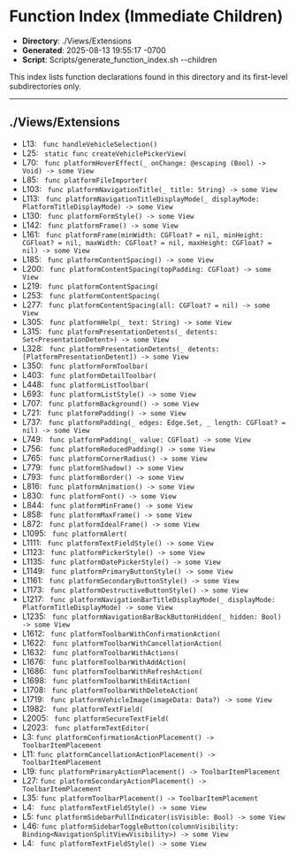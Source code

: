 # Function Index (Immediate Children)

- **Directory**: ./Views/Extensions
- **Generated**: 2025-08-13 19:55:17 -0700
- **Script**: Scripts/generate_function_index.sh --children

This index lists function declarations found in this directory and its first-level subdirectories only.

---

## ./Views/Extensions
- L13: ` func handleVehicleSelection()`
- L25: ` static func createVehiclePickerView(`
- L70: ` func platformHoverEffect(_ onChange: @escaping (Bool) -> Void) -> some View`
- L85: ` func platformFileImporter(`
- L103: ` func platformNavigationTitle(_ title: String) -> some View`
- L113: ` func platformNavigationTitleDisplayMode(_ displayMode: PlatformTitleDisplayMode) -> some View`
- L130: ` func platformFormStyle() -> some View`
- L142: ` func platformFrame() -> some View`
- L161: ` func platformFrame(minWidth: CGFloat? = nil, minHeight: CGFloat? = nil, maxWidth: CGFloat? = nil, maxHeight: CGFloat? = nil) -> some View`
- L185: ` func platformContentSpacing() -> some View`
- L200: ` func platformContentSpacing(topPadding: CGFloat) -> some View`
- L219: ` func platformContentSpacing(`
- L253: ` func platformContentSpacing(`
- L277: ` func platformContentSpacing(all: CGFloat? = nil) -> some View`
- L305: ` func platformHelp(_ text: String) -> some View`
- L315: ` func platformPresentationDetents(_ detents: Set<PresentationDetent>) -> some View`
- L328: ` func platformPresentationDetents(_ detents: [PlatformPresentationDetent]) -> some View`
- L350: ` func platformFormToolbar(`
- L403: ` func platformDetailToolbar(`
- L448: ` func platformListToolbar(`
- L693: ` func platformListStyle() -> some View`
- L707: ` func platformBackground() -> some View`
- L721: ` func platformPadding() -> some View`
- L737: ` func platformPadding(_ edges: Edge.Set, _ length: CGFloat? = nil) -> some View`
- L749: ` func platformPadding(_ value: CGFloat) -> some View`
- L756: ` func platformReducedPadding() -> some View`
- L765: ` func platformCornerRadius() -> some View`
- L779: ` func platformShadow() -> some View`
- L793: ` func platformBorder() -> some View`
- L816: ` func platformAnimation() -> some View`
- L830: ` func platformFont() -> some View`
- L844: ` func platformMinFrame() -> some View`
- L858: ` func platformMaxFrame() -> some View`
- L872: ` func platformIdealFrame() -> some View`
- L1095: ` func platformAlert(`
- L1111: ` func platformTextFieldStyle() -> some View`
- L1123: ` func platformPickerStyle() -> some View`
- L1135: ` func platformDatePickerStyle() -> some View`
- L1149: ` func platformPrimaryButtonStyle() -> some View`
- L1161: ` func platformSecondaryButtonStyle() -> some View`
- L1173: ` func platformDestructiveButtonStyle() -> some View`
- L1217: ` func platformNavigationBarTitleDisplayMode(_ displayMode: PlatformTitleDisplayMode) -> some View`
- L1235: ` func platformNavigationBarBackButtonHidden(_ hidden: Bool) -> some View`
- L1612: ` func platformToolbarWithConfirmationAction(`
- L1622: ` func platformToolbarWithCancellationAction(`
- L1632: ` func platformToolbarWithActions(`
- L1676: ` func platformToolbarWithAddAction(`
- L1686: ` func platformToolbarWithRefreshAction(`
- L1698: ` func platformToolbarWithEditAction(`
- L1708: ` func platformToolbarWithDeleteAction(`
- L1719: ` func platformVehicleImage(imageData: Data?) -> some View`
- L1982: ` func platformTextField(`
- L2005: ` func platformSecureTextField(`
- L2023: ` func platformTextEditor(`
- L3: `func platformConfirmationActionPlacement() -> ToolbarItemPlacement`
- L11: `func platformCancellationActionPlacement() -> ToolbarItemPlacement`
- L19: `func platformPrimaryActionPlacement() -> ToolbarItemPlacement`
- L27: `func platformSecondaryActionPlacement() -> ToolbarItemPlacement`
- L35: `func platformToolbarPlacement() -> ToolbarItemPlacement`
- L4: ` func platformTextFieldStyle() -> some View`
- L5: `func platformSidebarPullIndicator(isVisible: Bool) -> some View`
- L46: `func platformSidebarToggleButton(columnVisibility: Binding<NavigationSplitViewVisibility>) -> some View`
- L4: ` func platformTextFieldStyle() -> some View`

